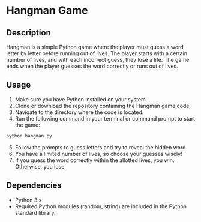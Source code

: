 # Hangman Game

## Description
Hangman is a simple Python game where the player must guess a word letter by letter before running out of lives. The player starts with a certain number of lives, and with each incorrect guess, they lose a life. The game ends when the player guesses the word correctly or runs out of lives.

## Usage
1. Make sure you have Python installed on your system.
2. Clone or download the repository containing the Hangman game code.
3. Navigate to the directory where the code is located.
4. Run the following command in your terminal or command prompt to start the game:
```bash
python hangman.py
```
5. Follow the prompts to guess letters and try to reveal the hidden word.
6. You have a limited number of lives, so choose your guesses wisely!
7. If you guess the word correctly within the allotted lives, you win. Otherwise, you lose.

## Dependencies
- Python 3.x
- Required Python modules (random, string) are included in the Python standard library.

